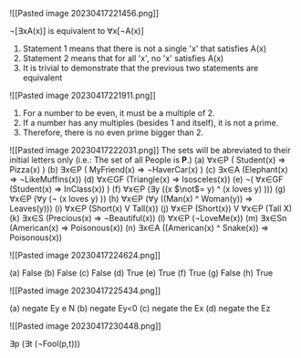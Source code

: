 ![[Pasted image 20230417221456.png]]

$\neg$\[$\exists$xA(x)\] is equivalent to $\forall$x\[$\neg$A(x)\]
1. Statement 1 means that there is not a single 'x' that satisfies A(x)
2. Statement 2 means that for all 'x', no 'x' satisfies A(x)
3. It is trivial to demonstrate that the previous two statements are equivalent

![[Pasted image 20230417221911.png]]
1. For a number to be even, it must be a multiple of 2.
2. If a number has any multiples (besides 1 and itself), it is not a prime.
3. Therefore, there is no even prime bigger than 2.

![[Pasted image 20230417222031.png]]
The sets will be abreviated to their initial letters only (i.e.: The set of all People is __P__.)
(a) $\forall$x$\in$P ( Student(x) => Pizza(x) )
(b) $\exists$x$\in$P ( MyFriend(x) => $\neg$HaverCar(x) )
(c) $\exists$x$\in$A (Elephant(x) => $\neg$LikeMuffins(x))
(d) $\forall$x$\in$GF (Triangle(x) => Isosceles(x))
(e) $\neg$( $\forall$x$\in$GF (Student(x) => InClass(x)) )
(f) $\forall$x$\in$P ($\exists$y ((x $\not$= y) ^ (x loves y) )))
(g) $\forall$x$\in$P ($\forall$y ($\neg$ (x loves y) ))
(h) $\forall$x$\in$P ($\forall$y ((Man(x) ^ Woman(y)) => Leaves(y)))
(i) $\forall$x$\in$P (Short(x) V Tall(x))
(j) $\forall$x$\in$P (Short(x)) V $\forall$x$\in$P (Tall X)
(k) $\exists$x$\in$S (Precious(x) => $\neg$Beautiful(x))
(l) $\forall$x$\in$P ($\neg$LoveMe(x))
(m) $\exists$x$\in$Sn (American(x) => Poisonous(x))
(n) $\exists$x$\in$A ((American(x) ^ Snake(x)) => Poisonous(x))

![[Pasted image 20230417224624.png]]

(a) False
(b) False
(c) False
(d) True
(e) True
(f) True
(g) False
(h) True

![[Pasted image 20230417225434.png]]

(a) negate Ey e N
(b) negate Ey<0
(c) negate the Ex
(d) negate the Ez

![[Pasted image 20230417230448.png]]

$\exists$p ($\exists$t ($\neg$Fool(p,t)))

